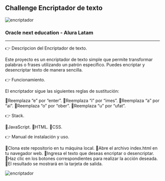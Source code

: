 ## Challenge Encriptador de texto 

![encriptador](https://drive.google.com/file/d/1pIKDY9SWxm4YlTLCkbD1YfxkUYtjDoR6/view?usp=drive_link)

### Oracle next education - Alura Latam

* * * * * * * * * * * * * * * * * * * * * * * * * * * * * * * * * * * * * * * * * * * * * * * * * * * 
:point_right: Descripcion del Encriptador de texto.

Este proyecto es un encriptador de texto simple que permite transformar palabras o frases utilizando un patrón específico. Puedes encriptar y desencriptar texto de manera sencilla.

:point_right: Funcionamiento.

El encriptador sigue las siguientes reglas de sustitución:

:small_orange_diamond:Reemplaza “e” por “enter”.
:small_orange_diamond:Reemplaza “i” por “imes”.
:small_orange_diamond:Reemplaza “a” por “ai”.
:small_orange_diamond:Reemplaza “o” por “ober”.
:small_orange_diamond:Reemplaza “u” por “ufat”.

:point_right: Stack.

:small_orange_diamond:JavaScript.
:small_orange_diamond:HTML.
:small_orange_diamond:CSS.

:point_right: Manual de instalación y uso.

:small_orange_diamond:Clona este repositorio en tu máquina local.
:small_orange_diamond:Abre el archivo index.html en tu navegador web.
:small_orange_diamond:Ingresa el texto que deseas encriptar o desencriptar.
:small_orange_diamond:Haz clic en los botones correspondientes para realizar la acción deseada.
:small_orange_diamond:El resultado se mostrará en la tarjeta de salida.

![encriptador](https://drive.google.com/file/d/1lHXlIoA25d1uuAfj-bnMyiky4_XE-z84/view?usp=sharing)


